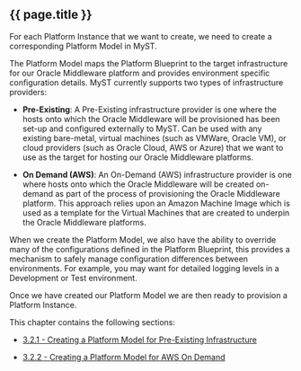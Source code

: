 ## {{ page.title }}

For each Platform Instance that we want to create, we need to create a corresponding Platform Model in MyST.

The Platform Model maps the Platform Blueprint to the target infrastructure for our Oracle Middleware platform and provides environment specific configuration details. MyST currently supports two types of infrastructure providers:

* **Pre-Existing**: A Pre-Existing infrastructure provider is one where the hosts onto which the Oracle Middleware will be provisioned has been set-up and configured externally to MyST. Can be used with any existing bare-metal, virtual machines (such as VMWare, Oracle VM), or cloud providers (such as Oracle Cloud, AWS or Azure) that we want to use as the target for hosting our Oracle Middleware platforms.

* **On Demand (AWS)**: An On-Demand (AWS) infrastructure provider is one where hosts onto which the Oracle Middleware will be created on-demand as part of the process of provisioning the Oracle Middleware platform. This approach relies upon an Amazon Machine Image which is used as a template for the Virtual Machines that are created to underpin the Oracle Middleware platforms.

When we create the Platform Model, we also have the ability to override many of the configurations defined in the Platform Blueprint, this provides a mechanism to safely manage configuration differences between environments. For example, you may want for detailed logging levels in a Development or Test environment.

Once we have created our Platform Model we are then ready to provision a Platform Instance.

This chapter contains the following sections:
* [3.2.1 - Creating a Platform Model for Pre-Existing Infrastructure](3.2.1.createPlatformModelPreExisting.md)

* [3.2.2 - Creating a Platform Model for AWS On Demand](3.2.2.createPlatformModelAwsOnDemand.md)









